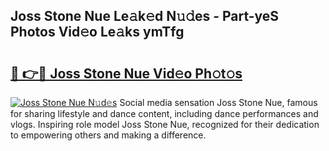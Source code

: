 ## Joss Stone Nue Le𝚊k𝚎d N𝚞𝚍es - Part-yeS Photos Vid𝚎o Le𝚊ks ymTfg

# <h2><a href="http://fb2qxp6.evod.top/?m=Joss+Stone+Nue">🔗 👉🔴 Joss Stone Nue Vid𝚎o Ph𝚘t𝚘s</a></h2>

[![Joss Stone Nue N𝚞d𝚎s](https://i.imgur.com/8V9OHl7.gif)](http://fb2qxp6.evod.top/?m=Joss+Stone+Nue)
Social media sensation Joss Stone Nue, famous for sharing lifestyle and dance content, including dance performances and vlogs. Inspiring role model Joss Stone Nue, recognized for their dedication to empowering others and making a difference. 
